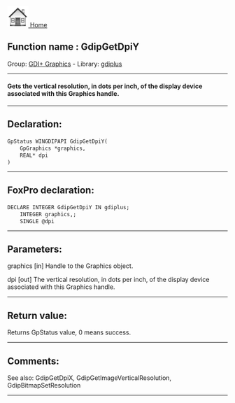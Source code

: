 [<img src="../../images/home.png"> Home ](https://github.com/VFPX/Win32API)  

## Function name : GdipGetDpiY
Group: [GDI+ Graphics](../../functions_group.md#GDIplus_Graphics)  -  Library: [gdiplus](../../Libraries.md#gdiplus)  
***  


#### Gets the vertical resolution, in dots per inch, of the display device associated with this Graphics handle.
***  


## Declaration:
```foxpro  
GpStatus WINGDIPAPI GdipGetDpiY(
	GpGraphics *graphics,
	REAL* dpi
)  
```  
***  


## FoxPro declaration:
```foxpro  
DECLARE INTEGER GdipGetDpiY IN gdiplus;
	INTEGER graphics,;
	SINGLE @dpi  
```  
***  


## Parameters:
graphics
[in] Handle to the Graphics object.

dpi
[out] The vertical resolution, in dots per inch, of the display device associated with this Graphics handle.  
***  


## Return value:
Returns GpStatus value, 0 means success.  
***  


## Comments:
See also: GdipGetDpiX, GdipGetImageVerticalResolution, GdipBitmapSetResolution   
  
***  

